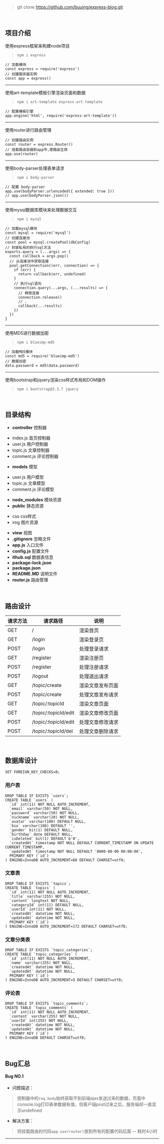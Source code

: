 
> git clone https://github.com/buuing/express-blog.git

<br>

## 项目介绍

使用express框架来构建node项目
> `npm i express`

```
// 加载模块
const express = require('express')
// 创建服务器实例
const app = express()
```

---

使用art-template模板引擎渲染页面和数据
> `npm i art-template express-art-template`

```
// 配置模板引擎
app.engine('html', require('express-art-template'))
```

---

使用router进行路由管理
```
// 创建路由实例
const router = express.Router()
// 挂载路由容器到app中,使路由生效
app.use(router)
```

---

使用body-parser处理表单请求
> `npm i body-parser`

```
// 配置 body-parser
app.use(bodyParser.urlencoded({ extended: true }))
// app.use(bodyParser.json())
```

---

使用mysql数据库模块来处理数据交互
> `npm i mysql`

```
// 加载mysql模块
const mysql = require('mysql')
// 创建连接池
const pool = mysql.createPool(dbConfig)
// 封装私有的执行sql方法
exports.query = (...args) => {
  const callback = args.pop()
  // 从连接池中获取连接
  pool.getConnection((err, connection) => {
    if (err) {
      return callback(err, undefined)
    }
    // 执行sql语句
    connection.query(...args, (...results) => {
      // 释放连接
      connection.release()
      // .
      callback(...results)
    })
  })
}
```

---

使用MD5进行数据加密
> `npm i blueimp-md5`

```
// 加载MD5模块
const md5 = require('blueimp-md5')
// 数据加密
data.password = md5(data.password)
```

---

使用bootstrap和jquery渲染css样式布局和DOM操作
> `npm i bootstrap@3.3.7 jquery`

<br>

## 目录结构

- **controller** 控制器
 + index.js 首页控制器
 + user.js 用户控制器
 + topic.js 文章控制器
 + comment.js 评论控制器
- **models** 模型
 + user.js 用户模型
 + topic.js 文章模型
 + comment.js 评论模型
- **node_modules** 模块资源
- **public** 静态资源
 + css css样式
 + img 图片资源
- **view** 视图
- **.gitignore** 忽略文件
- **app.js** 入口文件
- **config.js** 配置文件
- **ithub.sql** 数据表信息
- **package-lock.json**
- **package.json**
- **README.MD** 说明文件
- **router.js** 路由管理

<br>

## 路由设计

| 请求方法 | 请求路径 | 说明
| ------ | -------------------- | ----
| GET    | /                    | 渲染首页
| GET    | /login               | 渲染登录页
| POST   | /login               | 处理登录请求
| GET    | /register            | 渲染注册页
| POST   | /register            | 处理注册请求
| POST   | /logout              | 处理退出请求
| GET    | /topic/create        | 渲染文章发布页面
| POST   | /topic/create        | 处理文章发布请求
| GET    | /topic/:topicId      | 渲染文章页面
| GET    | /topic/:topicId/edit | 渲染文章修改页面
| POST   | /topic/:topicId/edit | 处理文章修改请求
| POST   | /topic/:topicId/del  | 处理文章删除请求

<br>

## 数据库设计

```
SET FOREIGN_KEY_CHECKS=0;
```

### 用户表

```
DROP TABLE IF EXISTS `users`;
CREATE TABLE `users` (
  `id` int(11) NOT NULL AUTO_INCREMENT,
  `email` varchar(50) NOT NULL,
  `password` varchar(50) NOT NULL,
  `nickname` varchar(20) NOT NULL,
  `avatar` varchar(100) DEFAULT NULL,
  `bio` varchar(100) DEFAULT '',
  `gender` bit(1) DEFAULT NULL,
  `birthday` date DEFAULT NULL,
  `isDeleted` bit(1) DEFAULT b'0',
  `createdAt` timestamp NOT NULL DEFAULT CURRENT_TIMESTAMP ON UPDATE CURRENT_TIMESTAMP,
  `updatedAt` timestamp NOT NULL DEFAULT '0000-00-00 00:00:00',
  PRIMARY KEY (`id`)
) ENGINE=InnoDB AUTO_INCREMENT=68 DEFAULT CHARSET=utf8;
```

### 文章表

```
DROP TABLE IF EXISTS `topics`;
CREATE TABLE `topics` (
  `id` int(11) NOT NULL AUTO_INCREMENT,
  `title` varchar(255) NOT NULL,
  `content` longtext NOT NULL,
  `categoryId` int(11) DEFAULT NULL,
  `userId` int(11) NOT NULL,
  `createdAt` datetime NOT NULL,
  `updatedAt` datetime NOT NULL,
  PRIMARY KEY (`id`)
) ENGINE=InnoDB AUTO_INCREMENT=172 DEFAULT CHARSET=utf8;
```

### 文章分类表

```
DROP TABLE IF EXISTS `topic_categories`;
CREATE TABLE `topic_categories` (
  `id` int(11) NOT NULL AUTO_INCREMENT,
  `name` varchar(255) NOT NULL,
  `createdAt` datetime NOT NULL,
  `updatedAt` datetime NOT NULL,
  PRIMARY KEY (`id`)
) ENGINE=InnoDB AUTO_INCREMENT=5 DEFAULT CHARSET=utf8;
```

### 评论表

```
DROP TABLE IF EXISTS `topic_comments`;
CREATE TABLE `topic_comments` (
  `id` int(11) NOT NULL AUTO_INCREMENT,
  `content` varchar(255) NOT NULL,
  `userId` int(255) NOT NULL,
  `createdAt` datetime NOT NULL,
  `updatedAt` datetime NOT NULL,
  PRIMARY KEY (`id`)
) ENGINE=InnoDB DEFAULT CHARSET=utf8;
```

<br>

## Bug汇总

#### Bug NO.1

- 问题描述：

> 控制器中的`req.body`始终获取不到前端ajax发送过来的数据，页面中console.log打印表单数据有值，但客户端post过来之后，服务端却一直显示undefined

- 解决方案：

> 将挂载路由的代码`app.use(router)`放到所有的配置代码后面 -- 耗时4小时

---

<!-- #### Bug No.2

- 问题描述：

> ...

- 解决方案：

> ... -->

